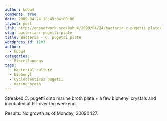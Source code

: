 ```yaml
---
author: kubu4
comments: true
date: 2009-04-24 18:49:04+00:00
layout: post
link: http://onsnetwork.org/kubu4/2009/04/24/bacteria-c-pugetti-plate/
slug: bacteria-c-pugetti-plate
title: Bacteria - C. pugetti plate
wordpress_id: 1103
author:
  - kubu4
categories:
  - Miscellaneous
tags:
  - bacterial culture
  - biphenyl
  - Cycloclasticus pugetii
  - marine broth
---
```


Streaked C. pugetti onto marine broth plate + a few biphenyl crystals and incubated at RT over the weekend.

Results: No growth as of Monday, 20090427.

